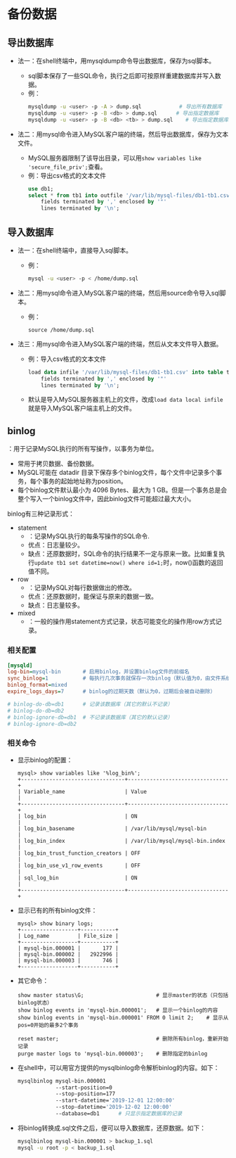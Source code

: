 # 备份数据

## 导出数据库

- 法一：在shell终端中，用mysqldump命令导出数据库，保存为sql脚本。
  - sql脚本保存了一些SQL命令，执行之后即可按原样重建数据库并写入数据。
  - 例：
      ```sh
      mysqldump -u <user> -p -A > dump.sql            # 导出所有数据库
      mysqldump -u <user> -p -B <db> > dump.sql      # 导出指定数据库
      mysqldump -u <user> -p -B <db> <tb> > dump.sql    # 导出指定数据库中的指定表
      ```

- 法二：用mysql命令进入MySQL客户端的终端，然后导出数据库，保存为文本文件。
  - MySQL服务器限制了该导出目录，可以用`show variables like 'secure_file_priv';`查看。
  - 例：导出csv格式的文本文件
      ```sql
      use db1;
      select * from tb1 into outfile '/var/lib/mysql-files/db1-tb1.csv'
          fields terminated by ',' enclosed by '"'
          lines terminated by '\n';
      ```

## 导入数据库

- 法一：在shell终端中，直接导入sql脚本。
  - 例：
    ```sh
    mysql -u <user> -p < /home/dump.sql
    ```

- 法二：用mysql命令进入MySQL客户端的终端，然后用source命令导入sql脚本。
  - 例：
    ```
    source /home/dump.sql
    ```

- 法三：用mysql命令进入MySQL客户端的终端，然后从文本文件导入数据。
  - 例：导入csv格式的文本文件
    ```sql
    load data infile '/var/lib/mysql-files/db1-tb1.csv' into table tb1
        fields terminated by ',' enclosed by '"'
        lines terminated by '\n';
    ```
  - 默认是导入MySQL服务器主机上的文件，改成`load data local infile`就是导入MySQL客户端主机上的文件。

## binlog

：用于记录MySQL执行的所有写操作，以事务为单位。
- 常用于拷贝数据、备份数据。
- MySQL可能在 datadir 目录下保存多个binlog文件，每个文件中记录多个事务，每个事务的起始地址称为position。
- 每个binlog文件默认最小为 4096 Bytes、最大为 1 GB。但是一个事务总是会整个写入一个binlog文件中，因此binlog文件可能超过最大大小。

binlog有三种记录形式：
- statement
  - ：记录MySQL执行的每条写操作的SQL命令.
  - 优点：日志量较少。
  - 缺点：还原数据时，SQL命令的执行结果不一定与原来一致。比如重复执行`update tb1 set datetime=now() where id=1;`时，now()函数的返回值不同。
- row
  - ：记录MySQL对每行数据做出的修改。
  - 优点：还原数据时，能保证与原来的数据一致。
  - 缺点：日志量较多。
- mixed
  - ：一般的操作用statement方式记录，状态可能变化的操作用row方式记录。

### 相关配置

```ini
[mysqld]
log-bin=mysql-bin       # 启用binlog，并设置binlog文件的前缀名
sync_binlog=1           # 每执行几次事务就保存一次binlog（默认值为0，由文件系统自动刷新缓存）
binlog_format=mixed
expire_logs_days=7      # binlog的过期天数（默认为0，过期后会被自动删除）

# binlog-do-db=db1      # 记录该数据库（其它的默认不记录）
# binlog-do-db=db2
# binlog-ignore-db=db1  # 不记录该数据库（其它的默认记录）
# binlog-ignore-db=db2
```

### 相关命令

- 显示binlog的配置：
    ```
    mysql> show variables like '%log_bin%';
    +---------------------------------+--------------------------------+
    | Variable_name                   | Value                          |
    +---------------------------------+--------------------------------+
    | log_bin                         | ON                             |
    | log_bin_basename                | /var/lib/mysql/mysql-bin       |
    | log_bin_index                   | /var/lib/mysql/mysql-bin.index |
    | log_bin_trust_function_creators | OFF                            |
    | log_bin_use_v1_row_events       | OFF                            |
    | sql_log_bin                     | ON                             |
    +---------------------------------+--------------------------------+
    ```

- 显示已有的所有binlog文件：
    ```
    mysql> show binary logs;
    +------------------+-----------+
    | Log_name         | File_size |
    +------------------+-----------+
    | mysql-bin.000001 |       177 |
    | mysql-bin.000002 |   2922996 |
    | mysql-bin.000003 |       746 |
    +------------------+-----------+
    ```

- 其它命令：
    ```
    show master status\G;                       # 显示master的状态（只包括binlog状态）
    show binlog events in 'mysql-bin.000001';   # 显示一个binlog的内容
    show binlog events in 'mysql-bin.000001' FROM 0 limit 2;    # 显示从pos=0开始的最多2个事务

    reset master;                               # 删除所有binlog，重新开始记录
    purge master logs to 'mysql-bin.000003';    # 删除指定的binlog
    ```

- 在shell中，可以用官方提供的mysqlbinlog命令解析binlog的内容。如下：
    ```sh
    mysqlbinlog mysql-bin.000001
                --start-position=0
                --stop-position=177
                --start-datetime='2019-12-01 12:00:00'
                --stop-datetime='2019-12-02 12:00:00'
                --database=db1      # 只显示指定数据库的记录
    ```

- 将binlog转换成.sql文件之后，便可以导入数据库，还原数据。如下：
    ```sh
    mysqlbinlog mysql-bin.000001 > backup_1.sql 
    mysql -u root -p < backup_1.sql 
    ```
